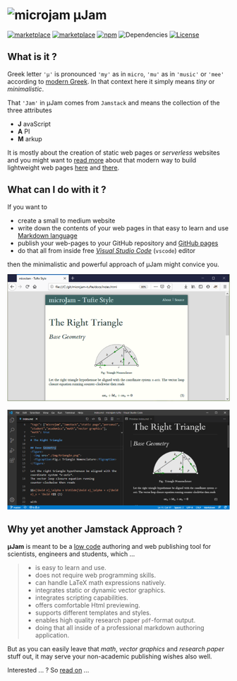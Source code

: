# ![microjam](https://goessner.github.io/microjam//img/icon128.png) &mu;Jam

[![marketplace](https://vsmarketplacebadge.apphb.com/version/goessner.microjam.svg)](https://marketplace.visualstudio.com/items?itemName=goessner.microjam)
[![marketplace](https://vsmarketplacebadge.apphb.com/installs-short/goessner.microjam.svg)](https://marketplace.visualstudio.com/items?itemName=goessner.microjam)
[![npm](https://img.shields.io/npm/v/microjam.svg)](https://www.npmjs.com/package/microjam)
![Dependencies](https://goessner.github.io/microjam//img/dependencies-badge.png)
[![License](https://img.shields.io/github/license/goessner/mdmath.svg)](https://github.com/goessner/microjam/blob/master/LICENSE.txt)

## What is it ?

Greek letter `'μ'` is pronounced `'my'` as in `micro`, `'mu'` as in `'music'` or `'mee'` according to [modern Greek](https://www.thoughtco.com/the-greek-alphabet-1705558). In that context here it simply means *tiny* or  *minimalistic*.

That `'Jam'` in &mu;Jam comes from `Jamstack` and means the collection of the three attributes
* **J** avaScript
* **A** PI
* **M** arkup

It is mostly about the creation of static web pages or *serverless* websites and you might want to [read more](https://jamstack.org/) about that modern way to build lightweight web pages [here](https://jamstack.wtf/) and [there](https://jamstack.email/).

## What can I do with it ?

If you want to 
* create a small to medium website
* write down the contents of your web pages in that easy to learn and use [Markdown language](https://commonmark.org/help/)
* publish your web-pages to your GitHub repository and [GitHub pages](https://pages.github.com/)
* do that all from inside free [*Visual Studio Code*](https://code.visualstudio.com/) (`vscode`) editor

then the minimalistic and powerful approach of &mu;Jam might convice you.

<img src="img/browser-view2.png">
<br><br>
<img src="img/vscode-view2.png">

## Why yet another Jamstack Approach ?

**&mu;Jam** is meant to be a [low code](https://en.wikipedia.org/wiki/Low-code_development_platform) authoring and  web publishing tool for scientists, engineers and students, which ...

> *  is easy to learn and use.
> *  does not require web programming skills.
> *  can handle LaTeX math expressions natively.
> *  integrates static or dynamic vector graphics.
> *  integrates scripting capabilities.
> *  offers comfortable Html previewing.
> *  supports different templates and styles.
> *  enables high quality research paper `pdf`-format output.
> *  doing that all inside of a professional markdown authoring application.

But as you can easily leave that *math*, *vector graphics* and *research paper* stuff out, it may serve your non-academic publishing wishes also well.

Interested ... ?  So [read on](https://goessner.github.io/microjam/index.html) ...
